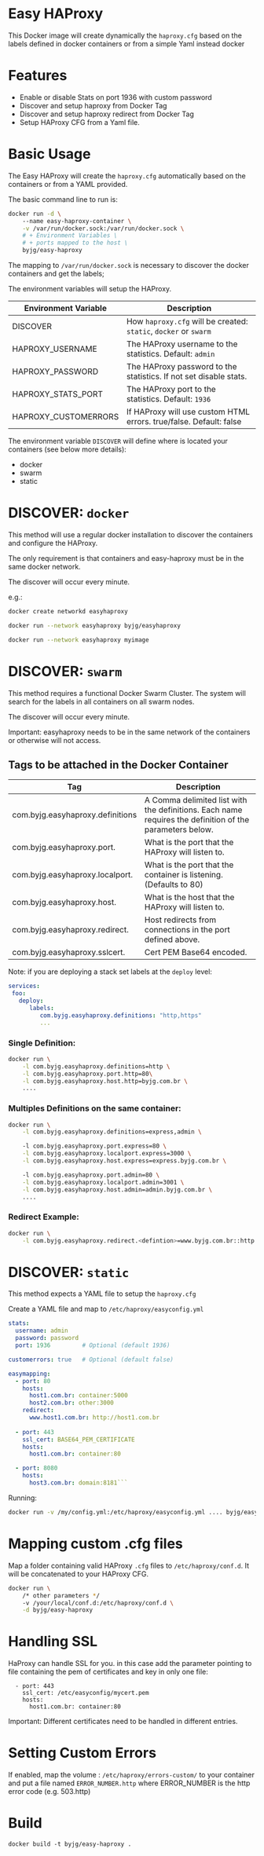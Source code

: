 # Easy HAProxy 

This Docker image will create dynamically the `haproxy.cfg` based on the labels defined in docker containers or from 
a simple Yaml instead docker 

# Features

- Enable or disable Stats on port 1936 with custom password
- Discover and setup haproxy from Docker Tag 
- Discover and setup haproxy redirect from Docker Tag
- Setup HAProxy CFG from a Yaml file. 


# Basic Usage

The Easy HAProxy will create the `haproxy.cfg` automatically based on the containers or from a YAML provided. 

The basic command line to run is:

```bash
docker run -d \ 
    --name easy-haproxy-container \
    -v /var/run/docker.sock:/var/run/docker.sock \
    # + Environment Variables \
    # + ports mapped to the host \
    byjg/easy-haproxy
```

The mapping to `/var/run/docker.sock` is necessary to discover the docker containers and get the labels;

The environment variables will setup the HAProxy. 

| Environment Variable | Description                                                        |
|----------------------|--------------------------------------------------------------------|
| DISCOVER             | How `haproxy.cfg` will be created: `static`, `docker` or `swarm`   |
| HAPROXY_USERNAME     | The HAProxy username to the statistics. Default: `admin`           |
| HAPROXY_PASSWORD     | The HAProxy password to the statistics. If not set disable stats.  |
| HAPROXY_STATS_PORT   | The HAProxy port to the statistics. Default: `1936`                |
| HAPROXY_CUSTOMERRORS | If HAProxy will use custom HTML errors. true/false. Default: false |



The environment variable `DISCOVER` will define where is located your containers (see below more details):
- docker
- swarm
- static

# DISCOVER: `docker`

This method will use a regular docker installation to discover the containers and configure the HAProxy. 

The only requirement is that containers and easy-haproxy must be in the same docker network. 

The discover will occur every minute.

e.g.:

```bash
docker create networkd easyhaproxy

docker run --network easyhaproxy byjg/easyhaproxy

docker run --network easyhaproxy myimage
```

# DISCOVER: `swarm`

This method requires a functional Docker Swarm Cluster. The system will search for the labels in all containers on all 
swarm nodes. 

The discover will occur every minute.

Important: easyhaproxy needs to be in the same network of the containers or otherwise will not access.   

## Tags to be attached in the Docker Container

| Tag                                         | Description                                                                                             |
|---------------------------------------------|---------------------------------------------------------------------------------------------------------|
| com.byjg.easyhaproxy.definitions            | A Comma delimited list with the definitions. Each name requires the definition of the parameters below. |
| com.byjg.easyhaproxy.port.<definition>      | What is the port that the HAProxy will listen to.                                                       |
| com.byjg.easyhaproxy.localport.<definition> | What is the port that the container is listening. (Defaults to 80)                                      |
| com.byjg.easyhaproxy.host.<definition>      | What is the host that the HAProxy will listen to.                                                       |
| com.byjg.easyhaproxy.redirect.<definition>  | Host redirects from connections in the port defined above.                                              |
| com.byjg.easyhaproxy.sslcert.<definition>   | Cert PEM Base64 encoded.                                                                                |


Note: if you are deploying a stack set labels at the `deploy` level:

```yaml
services:
 foo:
   deploy:
      labels:
         com.byjg.easyhaproxy.definitions: "http,https"
         ...
```


### Single Definition:

```bash
docker run \
    -l com.byjg.easyhaproxy.definitions=http \
    -l com.byjg.easyhaproxy.port.http=80\
    -l com.byjg.easyhaproxy.host.http=byjg.com.br \
    ....
```

### Multiples Definitions on the same container:

```bash
docker run \
    -l com.byjg.easyhaproxy.definitions=express,admin \

    -l com.byjg.easyhaproxy.port.express=80 \
    -l com.byjg.easyhaproxy.localport.express=3000 \
    -l com.byjg.easyhaproxy.host.express=express.byjg.com.br \

    -l com.byjg.easyhaproxy.port.admin=80 \
    -l com.byjg.easyhaproxy.localport.admin=3001 \
    -l com.byjg.easyhaproxy.host.admin=admin.byjg.com.br \
    ....
```

### Redirect Example:

```bash
docker run \
    -l com.byjg.easyhaproxy.redirect.<defintion>=www.byjg.com.br::http://byjg.com.br,byjg.com::http://byjg.com.br
```

# DISCOVER: `static`

This method expects a YAML file to setup the `haproxy.cfg`

Create a YAML file and map to `/etc/haproxy/easyconfig.yml`

```yaml
stats:
  username: admin
  password: password
  port: 1936         # Optional (default 1936)

customerrors: true   # Optional (default false)

easymapping:
  - port: 80
    hosts:                                     
      host1.com.br: container:5000
      host2.com.br: other:3000
    redirect:
      www.host1.com.br: http://host1.com.br
      
  - port: 443
    ssl_cert: BASE64_PEM_CERTIFICATE
    hosts:
      host1.com.br: container:80

  - port: 8080
    hosts:
      host3.com.br: domain:8181```
```

Running:

```bash
docker run -v /my/config.yml:/etc/haproxy/easyconfig.yml .... byjg/easyhaproxy
```

# Mapping custom .cfg files

Map a folder containing valid HAProxy `.cfg` files to `/etc/haproxy/conf.d`. It will be concatenated to your HAProxy CFG. 

```bash
docker run \ 
    /* other parameters */
    -v /your/local/conf.d:/etc/haproxy/conf.d \
    -d byjg/easy-haproxy
```


# Handling SSL

HaProxy can handle SSL for you. in this case add the parameter pointing to file containing
the pem of certificates and key in only one file:

```
  - port: 443
    ssl_cert: /etc/easyconfig/mycert.pem
    hosts:
      host1.com.br: container:80
```

Important: Different certificates need to be handled in different entries. 

# Setting Custom Errors

If enabled, map the volume : `/etc/haproxy/errors-custom/` to your container and put a file named `ERROR_NUMBER.http` 
where ERROR_NUMBER is the http error code (e.g. 503.http)  

# Build

```
docker build -t byjg/easy-haproxy .
```


